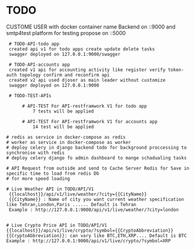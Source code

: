 # TODO
 CUSTOME USER
 with docker container name Backend on ::9000
 and smtp4test platform for testing propose on ::5000

     # TODO-API-todo app
     created api v1 for todo apps create update delete tasks 
     swagger deployed on 127.0.0.1:9000/swagger
    
     # TODO-API-accounts app
     created v1 api for accounting activity like register verify token-auth topology confirm and reconfirm api
     created v2 api used djoser as main leader without customize 
     swagger deployed on 127.0.0.1:9000

     # TODO-TEST-APIs

          # API-TEST For API-restframwork V1 for todo app
              7 tests will be applied

          # API-TEST For API-restframwork V1 for accounts app
              14 test will be applied 

    # redis as service in docker-compose as redis
    # worker as service in docker-compose as worker
    # deploy celery in django backend todo for background proccessing to synchronise with redis
    # deploy celery django fo admin dashboard to mange schadualing tasks

    # API Request from outside and send to Cache Server Redis for Save in specific time to load from redis Db
    # for more speed loading

    # Live Weather API in TODO/API/V1
     {{localhost}}/api/v1/live/weather/?city={{CityName}}
     {{CityName}} : Name of city you want current weather specification like Tehran,London,Paris ...... Default is Tehran
     Example : http://127.0.0.1:9000/api/v1/live/weather/?city=london  


    # Live Crypto Price API in TODO/API/V1
    {{localhost}}/api/v1/live/crypto/?symbol={{CryptoAbbreviation}}
    {{CryptoAbbreviation}}: can vary like BTC,ETH,XRP.... Default is BTC
    Example : http://127.0.0.1:9000/api/v1/live/crypto/?symbol=XRP 

              
